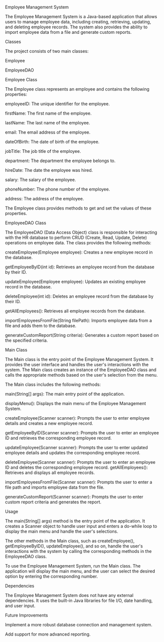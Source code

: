 Employee Management System


The Employee Management System is a Java-based application that allows users to manage employee data, including creating, retrieving, updating, and deleting employee records. The system also provides the ability to import employee data from a file and generate custom reports.


Classes


The project consists of two main classes:

Employee

EmployeeDAO

Employee Class

The Employee class represents an employee and contains the following properties:

employeeID: The unique identifier for the employee.

firstName: The first name of the employee.

lastName: The last name of the employee.

email: The email address of the employee.

dateOfBirth: The date of birth of the employee.

jobTitle: The job title of the employee.

department: The department the employee belongs to.

hireDate: The date the employee was hired.

salary: The salary of the employee.

phoneNumber: The phone number of the employee.

address: The address of the employee.

The Employee class provides methods to get and set the values of these properties.


EmployeeDAO Class


The EmployeeDAO (Data Access Object) class is responsible for interacting with the HR database to perform CRUD (Create, Read, Update, Delete) operations on employee data. The class provides the following methods:

createEmployee(Employee employee): Creates a new employee record in the database.

getEmployeeByID(int id): Retrieves an employee record from the database by their ID.

updateEmployee(Employee employee): Updates an existing employee record in the database.

deleteEmployee(int id): Deletes an employee record from the database by their ID.

getAllEmployees(): Retrieves all employee records from the database.

importEmployeesFromFile(String filePath): Imports employee data from a file and adds them to the database.

generateCustomReport(String criteria): Generates a custom report based on the specified criteria.


Main Class


The Main class is the entry point of the Employee Management System. It provides the user interface and handles the user's interactions with the system. The Main class creates an instance of the EmployeeDAO class and calls the appropriate methods based on the user's selection from the menu.

The Main class includes the following methods:

main(String[] args): The main entry point of the application.

displayMenu(): Displays the main menu of the Employee Management System.

createEmployee(Scanner scanner): Prompts the user to enter employee details and creates a new employee record.

getEmployeeByID(Scanner scanner): Prompts the user to enter an employee ID and retrieves the corresponding employee record.

updateEmployee(Scanner scanner): Prompts the user to enter updated employee details and updates the corresponding employee record.

deleteEmployee(Scanner scanner): Prompts the user to enter an employee ID and deletes the corresponding employee record.
getAllEmployees(): Retrieves and displays all employee records.

importEmployeesFromFile(Scanner scanner): Prompts the user to enter a file path and imports employee data from the file.

generateCustomReport(Scanner scanner): Prompts the user to enter custom report criteria and generates the report.


Usage

The main(String[] args) method is the entry point of the application. It creates a Scanner object to handle user input and enters a do-while loop to display the main menu and handle the user's selections.

The other methods in the Main class, such as createEmployee(), getEmployeeByID(), updateEmployee(), and so on, handle the user's interactions with the system by calling the corresponding methods in the EmployeeDAO class.

To use the Employee Management System, run the Main class. The application will display the main menu, and the user can select the desired option by entering the corresponding number.


Dependencies

The Employee Management System does not have any external dependencies. It uses the built-in Java libraries for file I/O, date handling, and user input.


Future Improvements

Implement a more robust database connection and management system.

Add support for more advanced reporting.
